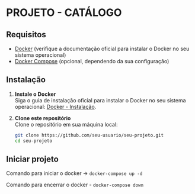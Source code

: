 # PROJETO - CATÁLOGO

## Requisitos

- [Docker](https://docs.docker.com/get-docker/) (verifique a documentação oficial para instalar o Docker no seu sistema operacional)
- [Docker Compose](https://docs.docker.com/compose/install/) (opcional, dependendo da sua configuração)

## Instalação

1. **Instale o Docker**  
   Siga o guia de instalação oficial para instalar o Docker no seu sistema operacional: [Docker - Instalação](https://docs.docker.com/get-docker/).

2. **Clone este repositório**  
   Clone o repositório em sua máquina local:
   ```bash
   git clone https://github.com/seu-usuario/seu-projeto.git
   cd seu-projeto
   ```

## Iniciar projeto

Comando para iniciar o docker -> `docker-compose up -d`

Comando para encerrar o docker - `docker-compose down`
